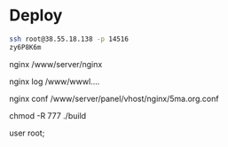 # Deploy

```sh
ssh root@38.55.18.138 -p 14516
zy6P8K6m
```

nginx
/www/server/nginx

nginx log
/www/wwwl....

nginx conf
/www/server/panel/vhost/nginx/5ma.org.conf

chmod -R 777 ./build

user root;